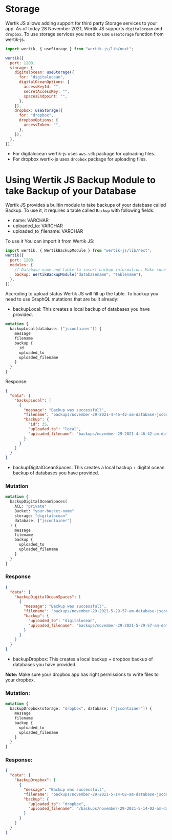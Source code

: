 # Storage

Wertik JS allows adding support for third party Storage services to your app. As of today 28 November 2021, Wertik JS supports `digitalocean` and `dropbox`. To use storage services you need to use `useStorage` function from wertik-js.

```js
import wertik, { useStorage } from "wertik-js/lib/next";

wertik({
  port: 1200,
  storage: {
    digitalocean: useStorage({
      for: "digitalocean",
      digitalOceanOptions: {
        accessKeyId: "",
        secretAccessKey: "",
        spacesEndpoint: "",
      },
    }),
    dropbox: useStorage({
      for: "dropbox",
      dropboxOptions: {
        accessToken: "",
      },
    }),
  },
});
```

- For digitalocean wertik-js uses `aws-sdk` package for uploading files.
- For dropbox wertik-js uses `dropbox` package for uploading files.

# Using Wertik JS Backup Module to take Backup of your Database

Wertik JS provides a builtin module to take backups of your database called Backup. To use it, it requires a table called `Backup` with following fields:

- name: VARCHAR
- uploaded_to: VARCHAR
- uploaded_to_filename: VARCHAR

To use it You can import it from Wertik JS:

```js
import wertik, { WertikBackupModule } from "wertik-js/lib/next";
wertik({
  port: 1200,
  modules: {
    // Database name and table to insert backup information. Make sure you have a database connection.
    backup: WertikBackupModule("databasename", "tablename"),
  },
});
```

Accroding to upload status Wertik JS will fill up the table. To backup you need to use GraphQL mutations that are built already:

- backupLocal: This creates a local backup of databases you have provided.

```graphql
mutation {
  backupLocal(database: ["jscontainer"]) {
    message
    filename
    backup {
      id
      uploaded_to
      uploaded_filename
    }
  }
}
```

Response:

```json
{
  "data": {
    "backupLocal": [
      {
        "message": "Backup was successfull",
        "filename": "backups/november-29-2021-4-46-42-am-database-jscontainer.sql",
        "backup": {
          "id": 35,
          "uploaded_to": "local",
          "uploaded_filename": "backups/november-29-2021-4-46-42-am-database-jscontainer.sql"
        }
      }
    ]
  }
}
```

- backupDigitalOceanSpaces: This creates a local backup + digital ocean backup of databases you have provided.

### Mutation

```graphql
mutation {
  backupDigitalOceanSpaces(
    ACL: "private"
    Bucket: "your-bucket-name"
    storage: "digitalocean"
    database: ["jscontainer"]
  ) {
    message
    filename
    backup {
      uploaded_to
      uploaded_filename
    }
  }
}
```

### Response

```json
{
  "data": {
    "backupDigitalOceanSpaces": [
      {
        "message": "Backup was successfull",
        "filename": "backups/november-29-2021-5-29-57-am-database-jscontainer.sql",
        "backup": {
          "uploaded_to": "digitalocean",
          "uploaded_filename": "backups/november-29-2021-5-29-57-am-database-jscontainer.sql"
        }
      }
    ]
  }
}
```

- backupDropbox: This creates a local backup + dropbox backup of databases you have provided.

**Note:** Make sure your dropbox app has right permissions to write files to your dropbox.

### Mutation:

```graphql
mutation {
  backupDropbox(storage: "dropbox", database: ["jscontainer"]) {
    message
    filename
    backup {
      uploaded_to
      uploaded_filename
    }
  }
}
```

### Response:

```json
{
  "data": {
    "backupDropbox": [
      {
        "message": "Backup was successfull",
        "filename": "backups/november-29-2021-5-14-02-am-database-jscontainer.sql",
        "backup": {
          "uploaded_to": "dropbox",
          "uploaded_filename": "/backups/november-29-2021-5-14-02-am-database-jscontainer.sql"
        }
      }
    ]
  }
}
```
